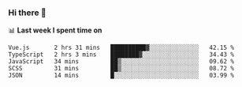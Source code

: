 ### Hi there 👋

<!--
**DBvc/DBvc** is a ✨ _special_ ✨ repository because its `README.md` (this file) appears on your GitHub profile.

Here are some ideas to get you started:

- 🔭 I’m currently working on ...
- 🌱 I’m currently learning ...
- 👯 I’m looking to collaborate on ...
- 🤔 I’m looking for help with ...
- 💬 Ask me about ...
- 📫 How to reach me: ...
- 😄 Pronouns: ...
- ⚡ Fun fact: ...
-->

📊 **Last week I spent time on**
<!--START_SECTION:waka-->
```text
Vue.js       2 hrs 31 mins   ██████████▓░░░░░░░░░░░░░░   42.15 % 
TypeScript   2 hrs 3 mins    ████████▓░░░░░░░░░░░░░░░░   34.43 % 
JavaScript   34 mins         ██▒░░░░░░░░░░░░░░░░░░░░░░   09.62 % 
SCSS         31 mins         ██▒░░░░░░░░░░░░░░░░░░░░░░   08.72 % 
JSON         14 mins         █░░░░░░░░░░░░░░░░░░░░░░░░   03.99 % 
```
<!--END_SECTION:waka-->
